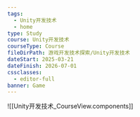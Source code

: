 ```yaml
---
tags:
  - Unity开发技术
  - home
type: Study
course: Unity开发技术
courseType: Course
fileDirPath: 游戏开发技术探索/Unity开发技术
dateStart: 2025-03-21
dateFinish: 2026-07-01
cssclasses:
  - editor-full
banner: Game
---
```

![[Unity开发技术_CourseView.components]]